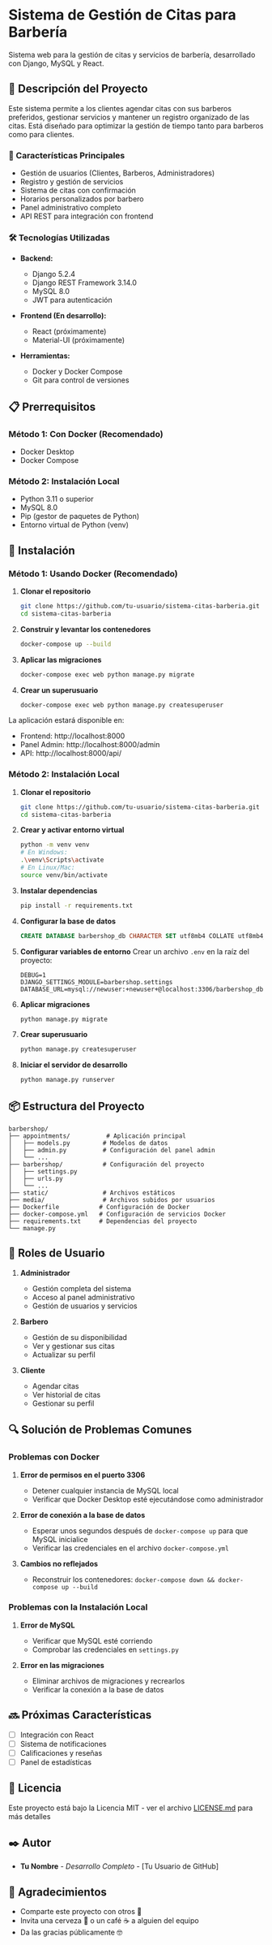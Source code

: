 # Sistema de Gestión de Citas para Barbería

Sistema web para la gestión de citas y servicios de barbería, desarrollado con Django, MySQL y React.

## 🚀 Descripción del Proyecto

Este sistema permite a los clientes agendar citas con sus barberos preferidos, gestionar servicios y mantener un registro organizado de las citas. Está diseñado para optimizar la gestión de tiempo tanto para barberos como para clientes.

### 🎯 Características Principales

- Gestión de usuarios (Clientes, Barberos, Administradores)
- Registro y gestión de servicios
- Sistema de citas con confirmación
- Horarios personalizados por barbero
- Panel administrativo completo
- API REST para integración con frontend

### 🛠️ Tecnologías Utilizadas

- **Backend:**
  - Django 5.2.4
  - Django REST Framework 3.14.0
  - MySQL 8.0
  - JWT para autenticación

- **Frontend (En desarrollo):**
  - React (próximamente)
  - Material-UI (próximamente)

- **Herramientas:**
  - Docker y Docker Compose
  - Git para control de versiones

## 📋 Prerrequisitos

### Método 1: Con Docker (Recomendado)
- Docker Desktop
- Docker Compose

### Método 2: Instalación Local
- Python 3.11 o superior
- MySQL 8.0
- Pip (gestor de paquetes de Python)
- Entorno virtual de Python (venv)

## 🔧 Instalación

### Método 1: Usando Docker (Recomendado)

1. **Clonar el repositorio**
   ```bash
   git clone https://github.com/tu-usuario/sistema-citas-barberia.git
   cd sistema-citas-barberia
   ```

2. **Construir y levantar los contenedores**
   ```bash
   docker-compose up --build
   ```

3. **Aplicar las migraciones**
   ```bash
   docker-compose exec web python manage.py migrate
   ```

4. **Crear un superusuario**
   ```bash
   docker-compose exec web python manage.py createsuperuser
   ```

La aplicación estará disponible en:
- Frontend: http://localhost:8000
- Panel Admin: http://localhost:8000/admin
- API: http://localhost:8000/api/

### Método 2: Instalación Local

1. **Clonar el repositorio**
   ```bash
   git clone https://github.com/tu-usuario/sistema-citas-barberia.git
   cd sistema-citas-barberia
   ```

2. **Crear y activar entorno virtual**
   ```bash
   python -m venv venv
   # En Windows:
   .\venv\Scripts\activate
   # En Linux/Mac:
   source venv/bin/activate
   ```

3. **Instalar dependencias**
   ```bash
   pip install -r requirements.txt
   ```

4. **Configurar la base de datos**
   ```sql
   CREATE DATABASE barbershop_db CHARACTER SET utf8mb4 COLLATE utf8mb4_unicode_ci;
   ```

5. **Configurar variables de entorno**
   Crear un archivo `.env` en la raíz del proyecto:
   ```env
   DEBUG=1
   DJANGO_SETTINGS_MODULE=barbershop.settings
   DATABASE_URL=mysql://newuser:+newuser+@localhost:3306/barbershop_db
   ```

6. **Aplicar migraciones**
   ```bash
   python manage.py migrate
   ```

7. **Crear superusuario**
   ```bash
   python manage.py createsuperuser
   ```

8. **Iniciar el servidor de desarrollo**
   ```bash
   python manage.py runserver
   ```

## 📦 Estructura del Proyecto

```
barbershop/
├── appointments/          # Aplicación principal
│   ├── models.py         # Modelos de datos
│   ├── admin.py          # Configuración del panel admin
│   └── ...
├── barbershop/           # Configuración del proyecto
│   ├── settings.py
│   ├── urls.py
│   └── ...
├── static/               # Archivos estáticos
├── media/                # Archivos subidos por usuarios
├── Dockerfile           # Configuración de Docker
├── docker-compose.yml   # Configuración de servicios Docker
├── requirements.txt     # Dependencias del proyecto
└── manage.py
```

## 👥 Roles de Usuario

1. **Administrador**
   - Gestión completa del sistema
   - Acceso al panel administrativo
   - Gestión de usuarios y servicios

2. **Barbero**
   - Gestión de su disponibilidad
   - Ver y gestionar sus citas
   - Actualizar su perfil

3. **Cliente**
   - Agendar citas
   - Ver historial de citas
   - Gestionar su perfil

## 🔍 Solución de Problemas Comunes

### Problemas con Docker

1. **Error de permisos en el puerto 3306**
   - Detener cualquier instancia de MySQL local
   - Verificar que Docker Desktop esté ejecutándose como administrador

2. **Error de conexión a la base de datos**
   - Esperar unos segundos después de `docker-compose up` para que MySQL inicialice
   - Verificar las credenciales en el archivo `docker-compose.yml`

3. **Cambios no reflejados**
   - Reconstruir los contenedores: `docker-compose down && docker-compose up --build`

### Problemas con la Instalación Local

1. **Error de MySQL**
   - Verificar que MySQL esté corriendo
   - Comprobar las credenciales en `settings.py`

2. **Error en las migraciones**
   - Eliminar archivos de migraciones y recrearlos
   - Verificar la conexión a la base de datos

## 🔜 Próximas Características

- [ ] Integración con React
- [ ] Sistema de notificaciones
- [ ] Calificaciones y reseñas
- [ ] Panel de estadísticas

## 📄 Licencia

Este proyecto está bajo la Licencia MIT - ver el archivo [LICENSE.md](LICENSE.md) para más detalles

## ✒️ Autor

* **Tu Nombre** - *Desarrollo Completo* - [Tu Usuario de GitHub]

## 🎁 Agradecimientos

* Comparte este proyecto con otros 📢
* Invita una cerveza 🍺 o un café ☕ a alguien del equipo
* Da las gracias públicamente 🤓 